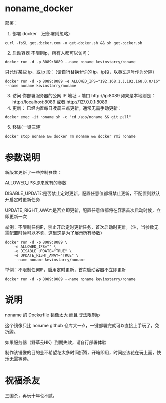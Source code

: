 # noname_docker
部署：
1. 部署 docker （已部署则忽略）
```
curl -fsSL get.docker.com -o get-docker.sh && sh get-docker.sh
```
2. 启动容器
不限制ip，所有人都可以访问：
```
docker run -d -p 8089:8089 --name noname kevinstarry/noname
```
只允许某些 ip，或 ip 段：（请自行替换允许的 ip，ip段，以英文逗号作为分隔）
```
docker run -d -p 8089:8089 -e ALLOWED_IPS="192.168.1.1,192.168.0.0/16" --name noname kevinstarry/noname
```
3. 访问
你部署服务器的公网 IP 地址 + 端口 http://ip:8089 如果是本地则是：http://localhost:8089 或者 http://127.0.0.1:8089
4. 更新：
已经内置每日凌晨三点更新，通常无需手动更新：
```
docker exec -it noname sh -c "cd /app/noname && git pull"
```
5. 移除(一键三连）
```
docker stop noname && docker rm noname && docker rmi noname 
```

# 参数说明
新版本更新了一些控制参数：

ALLOWED_IPS:原来就有的参数

DISABLE_UPDATE:是否禁止定时更新，配置任意值都将禁止更新，不配置则默认开启定时更新任务

UPDATE_RIGHT_AWAY:是否立即更新，配置任意值都将在容器首次启动时候，立即更新一次

举例：不限制任何IP，禁止开启定时更新任务，首次启动时更新。（注，当参数无需配置时候可以不填，这里这是为了展示所有参数）
```
docker run -d -p 8089:8089 \
    -e ALLOWED_IPS="" \
    -e DISABLE_UPDATE="TRUE" \
    -e UPDATE_RIGHT_AWAY="TRUE" \
    --name noname kevinstarry/noname
```

举例：不限制任何IP，启用定时更新，首次启动容器不立即更新
```
docker run -d -p 8089:8089 --name noname kevinstarry/noname
```
# 说明
noname 的 Dockerfile 镜像太大 而且 无法限制ip

这个镜像只比 noname github 仓库大一点，一键部署完就可以直接上手玩了，免折腾。

如果服务器（野草云HK）到期失效，请自行部署体验

制作该镜像的目的是不希望花太多时间折腾，开箱即用，时间应该花在玩上面，快乐无需等待。
# 祝福杀友
三国杀，再玩十年也不腻。



